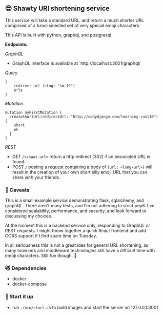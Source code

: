 ## 😎 Shawty URl shortening service 

This service will take a standard URL, and return a much shorter URL comprised of a hand-selected set of very special emoji characters.

This API is built with python, graphql, and postgresql.

__Endpoints:__

*GraphQL*

* GraphQL interface is available at  `http://localhost:3001/graphql/

*Query*

```
{
  	redirect_url (slug: "sm-19")
  	urls
}
```

*Mutation*

```
mutation myFirstMutation { 
  createShortUrl(redirectUrl: "http://codydjango.com/learning-rust10") {
  	short
    ok
  }
}
```

*REST*

* GET `/<shawt-url>` return a http redirect (302) if an associated URL is found.
* POST `/` posting a request containing a body of `{url: <long-url>}` will result in the creation of your own short silly emoji URL that you can share with your friends.

### 🙈 Caveats 

This is a small example service demonstrating flask, sqlalchemy, and graphQL. There aren't many tests,
and I'm not adhering to strict pep8. I've considered scalability, performance, and security, and
look forward to discussing my choices.

At the moment this is a backend service only, responding to GraphQL or REST requests. I might throw together a quick React frontend and add CORS support if I find spare time on Tuesday.

In all seriousness this is not a great idea for general URL shortening, as many browsers and middleware technologies still have a difficult time with emoji characters. Still fun though. 👯

### 😼 Dependencies

* docker
* docker-compose

### 🚀 Start it up

* run `./bin/start.sh` to build images and start the server on 127.0.0.1:3001
